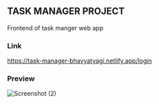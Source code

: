 ## TASK MANAGER PROJECT
Frontend of task manger web app
### Link
https://task-manager-bhavyatyagi.netlify.app/login
### Preview
![Screenshot (2)](https://user-images.githubusercontent.com/99269005/230291221-6addeacd-b62f-479b-b57c-8df91b8cc92a.png)

